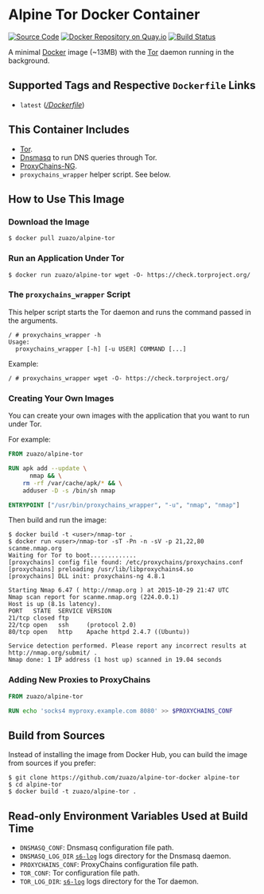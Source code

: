 # Alpine Tor Docker Container
[![Source Code](https://img.shields.io/badge/source-GitHub-blue.svg?style=flat)](https://github.com/zuazo/alpine-tor-docker) [![Docker Repository on Quay.io](https://quay.io/repository/zuazo/alpine-tor/status "Docker Repository on Quay.io")](https://quay.io/repository/zuazo/alpine-tor) [![Build Status](http://img.shields.io/travis/zuazo/alpine-tor-docker.svg?style=flat)](https://travis-ci.org/zuazo/alpine-tor-docker)

A minimal [Docker](https://www.docker.com/) image (~13MB) with the [Tor](https://www.torproject.org/) daemon running in the background.

## Supported Tags and Respective `Dockerfile` Links

- `latest` ([*/Dockerfile*](https://github.com/zuazo/alpine-tor-docker/tree/master/Dockerfile))

## This Container Includes

- [Tor](https://www.torproject.org/).
- [Dnsmasq](http://www.thekelleys.org.uk/dnsmasq/doc.html) to run DNS queries through Tor.
- [ProxyChains-NG](https://github.com/rofl0r/proxychains-ng).
- `proxychains_wrapper` helper script. See below.

## How to Use This Image

### Download the Image

    $ docker pull zuazo/alpine-tor

### Run an Application Under Tor

    $ docker run zuazo/alpine-tor wget -O- https://check.torproject.org/

### The `proxychains_wrapper` Script

This helper script starts the Tor daemon and runs the command passed in the arguments.

    / # proxychains_wrapper -h
    Usage:
      proxychains_wrapper [-h] [-u USER] COMMAND [...]

Example:

    / # proxychains_wrapper wget -O- https://check.torproject.org/

### Creating Your Own Images

You can create your own images with the application that you want to run under Tor.

For example:

```Dockerfile
FROM zuazo/alpine-tor

RUN apk add --update \
      nmap && \
    rm -rf /var/cache/apk/* && \
    adduser -D -s /bin/sh nmap

ENTRYPOINT ["/usr/bin/proxychains_wrapper", "-u", "nmap", "nmap"]
```

Then build and run the image:

    $ docker build -t <user>/nmap-tor .
    $ docker run <user>/nmap-tor -sT -Pn -n -sV -p 21,22,80 scanme.nmap.org
    Waiting for Tor to boot.............
    [proxychains] config file found: /etc/proxychains/proxychains.conf
    [proxychains] preloading /usr/lib/libproxychains4.so
    [proxychains] DLL init: proxychains-ng 4.8.1
    
    Starting Nmap 6.47 ( http://nmap.org ) at 2015-10-29 21:47 UTC
    Nmap scan report for scanme.nmap.org (224.0.0.1)
    Host is up (8.1s latency).
    PORT   STATE  SERVICE VERSION
    21/tcp closed ftp
    22/tcp open   ssh     (protocol 2.0)
    80/tcp open   http    Apache httpd 2.4.7 ((Ubuntu))
    
    Service detection performed. Please report any incorrect results at http://nmap.org/submit/ .
    Nmap done: 1 IP address (1 host up) scanned in 19.04 seconds

### Adding New Proxies to ProxyChains

```Dockerfile
FROM zuazo/alpine-tor

RUN echo 'socks4 myproxy.example.com 8080' >> $PROXYCHAINS_CONF
```

## Build from Sources

Instead of installing the image from Docker Hub, you can build the image from sources if you prefer:

    $ git clone https://github.com/zuazo/alpine-tor-docker alpine-tor
    $ cd alpine-tor
    $ docker build -t zuazo/alpine-tor .

## Read-only Environment Variables Used at Build Time

* `DNSMASQ_CONF`: Dnsmasq configuration file path.
* `DNSMASQ_LOG_DIR` [`s6-log`](http://skarnet.org/software/s6/s6-log.html) logs directory for the Dnsmasq daemon.
* `PROXYCHAINS_CONF`: ProxyChains configuration file path.
* `TOR_CONF`: Tor configuration file path.
* `TOR_LOG_DIR`: [`s6-log`](http://skarnet.org/software/s6/s6-log.html) logs directory for the Tor daemon.
